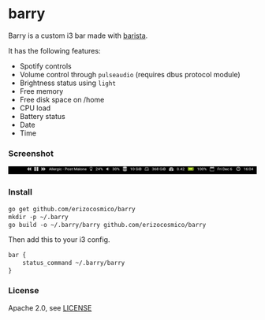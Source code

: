 # barry

Barry is a custom i3 bar made with [barista](http://barista.run).

It has the following features:

- Spotify controls
- Volume control through `pulseaudio` (requires dbus protocol module)
- Brightness status using `light`
- Free memory
- Free disk space on /home
- CPU load
- Battery status
- Date
- Time

### Screenshot

![barry](/screenshot.png)

### Install

```
go get github.com/erizocosmico/barry
mkdir -p ~/.barry
go build -o ~/.barry/barry github.com/erizocosmico/barry
```

Then add this to your i3 config.

```
bar {
    status_command ~/.barry/barry
}
```

### License

Apache 2.0, see [LICENSE](/LICENSE)